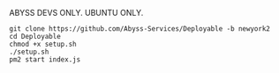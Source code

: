 ABYSS DEVS ONLY. UBUNTU ONLY.
```
git clone https://github.com/Abyss-Services/Deployable -b newyork2
cd Deployable
chmod +x setup.sh
./setup.sh
pm2 start index.js
```
